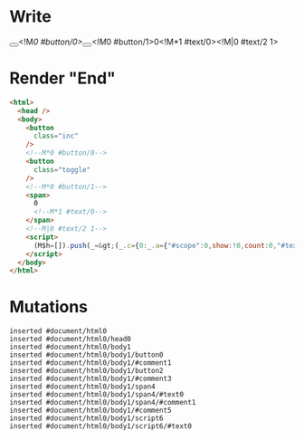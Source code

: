 # Write
  <button class=inc></button><!M*0 #button/0><button class=toggle></button><!M*0 #button/1><span>0<!M*1 #text/0></span><!M|0 #text/2 1><script>(M$h=[]).push(_=>(_.c={0:_.a={"#scope":0,show:!0,count:0,"#text/2(":_._["packages/translator-tags/src/__tests__/fixtures/basic-conditional-counter/template.marko_1_renderer"],"#text/2!":_.b={"#scope":1}},1:_.b},_.b._=_.a,_.c),[0,"packages/translator-tags/src/__tests__/fixtures/basic-conditional-counter/template.marko_0_show",0,"packages/translator-tags/src/__tests__/fixtures/basic-conditional-counter/template.marko_0_count",])</script>


# Render "End"
```html
<html>
  <head />
  <body>
    <button
      class="inc"
    />
    <!--M*0 #button/0-->
    <button
      class="toggle"
    />
    <!--M*0 #button/1-->
    <span>
      0
      <!--M*1 #text/0-->
    </span>
    <!--M|0 #text/2 1-->
    <script>
      (M$h=[]).push(_=&gt;(_.c={0:_.a={"#scope":0,show:!0,count:0,"#text/2(":_._["packages/translator-tags/src/__tests__/fixtures/basic-conditional-counter/template.marko_1_renderer"],"#text/2!":_.b={"#scope":1}},1:_.b},_.b._=_.a,_.c),[0,"packages/translator-tags/src/__tests__/fixtures/basic-conditional-counter/template.marko_0_show",0,"packages/translator-tags/src/__tests__/fixtures/basic-conditional-counter/template.marko_0_count",])
    </script>
  </body>
</html>
```

# Mutations
```
inserted #document/html0
inserted #document/html0/head0
inserted #document/html0/body1
inserted #document/html0/body1/button0
inserted #document/html0/body1/#comment1
inserted #document/html0/body1/button2
inserted #document/html0/body1/#comment3
inserted #document/html0/body1/span4
inserted #document/html0/body1/span4/#text0
inserted #document/html0/body1/span4/#comment1
inserted #document/html0/body1/#comment5
inserted #document/html0/body1/script6
inserted #document/html0/body1/script6/#text0
```